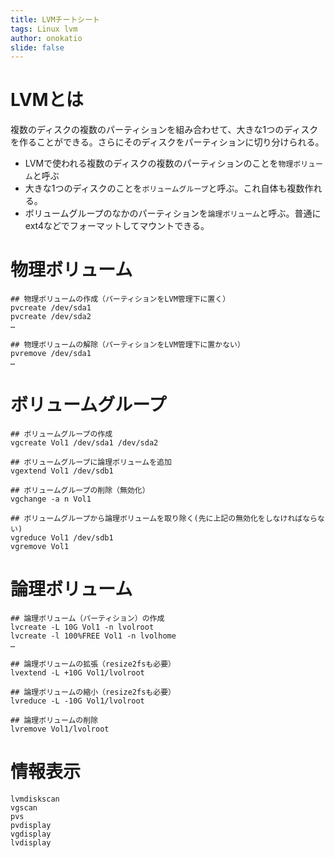 ```yaml
---
title: LVMチートシート
tags: Linux lvm
author: onokatio
slide: false
---
```

# LVMとは
複数のディスクの複数のパーティションを組み合わせて、大きな1つのディスクを作ることができる。さらにそのディスクをパーティションに切り分けられる。

- LVMで使われる複数のディスクの複数のパーティションのことを`物理ボリューム`と呼ぶ
- 大きな1つのディスクのことを`ボリュームグループ`と呼ぶ。これ自体も複数作れる。
- ボリュームグループのなかのパーティションを`論理ボリューム`と呼ぶ。普通にext4などでフォーマットしてマウントできる。

# 物理ボリューム

```
## 物理ボリュームの作成（パーティションをLVM管理下に置く）
pvcreate /dev/sda1
pvcreate /dev/sda2
…

## 物理ボリュームの解除（パーティションをLVM管理下に置かない）
pvremove /dev/sda1
…
```

# ボリュームグループ

```
## ボリュームグループの作成
vgcreate Vol1 /dev/sda1 /dev/sda2

## ボリュームグループに論理ボリュームを追加
vgextend Vol1 /dev/sdb1

## ボリュームグループの削除（無効化）
vgchange -a n Vol1

## ボリュームグループから論理ボリュームを取り除く(先に上記の無効化をしなければならない)
vgreduce Vol1 /dev/sdb1
vgremove Vol1

```

# 論理ボリューム

```
## 論理ボリューム（パーティション）の作成
lvcreate -L 10G Vol1 -n lvolroot
lvcreate -l 100%FREE Vol1 -n lvolhome
…

## 論理ボリュームの拡張（resize2fsも必要）
lvextend -L +10G Vol1/lvolroot

## 論理ボリュームの縮小（resize2fsも必要）
lvreduce -L -10G Vol1/lvolroot

## 論理ボリュームの削除
lvremove Vol1/lvolroot
```

# 情報表示

```
lvmdiskscan
vgscan
pvs
pvdisplay
vgdisplay
lvdisplay

```

